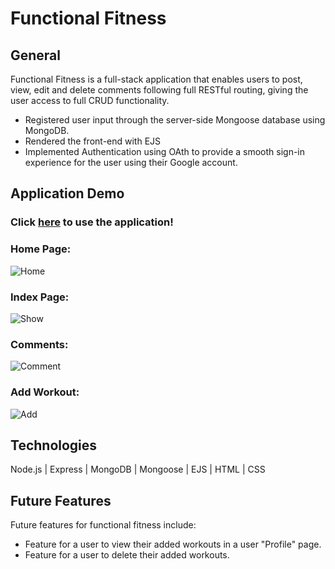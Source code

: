 # Functional Fitness

## General 

Functional Fitness is a full-stack application that enables users to post, view, edit and delete comments following full RESTful routing, giving the user access to full CRUD functionality.

- Registered user input through the server-side Mongoose database using MongoDB.
- Rendered the front-end with EJS
- Implemented Authentication using OAth to provide a smooth sign-in experience for the user using their Google account. 

## Application Demo

### Click <a href="https://functional-fitness.onrender.com/" target="_blank">here</a> to use the application!

### Home Page:

![Home](https://user-images.githubusercontent.com/100250662/195671524-31c306ba-b6f6-4359-9a0c-fb1ba5c9c9f0.gif)

### Index Page:

![Show](https://user-images.githubusercontent.com/100250662/195671611-4d111721-131e-462a-8fe4-5e9c9e8facee.gif)

### Comments:

![Comment](https://user-images.githubusercontent.com/100250662/195671670-77e95e67-1669-4c6c-950a-8be0f78d6b79.gif)

### Add Workout:

![Add](https://user-images.githubusercontent.com/100250662/195671741-33a010fb-e52c-4474-a967-13d9a2174892.gif)

## Technologies 

Node.js | Express |  MongoDB | Mongoose | EJS | HTML | CSS


## Future Features

Future features for functional fitness include:
- Feature for a user to view their added workouts in a user "Profile" page. 
- Feature for a user to delete their added workouts. 
